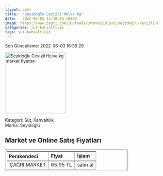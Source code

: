 ```yaml
---
layout: post
title:  "Seyidoğlu Cevizli Helva kg"
date:   2022-06-03 13:39:29 +0300
image: https://www.cagri.com//Uploads/UrunResimleri/seyidoglu-cevizli-helva-kg-fe96.jpg
categories: sut-kahvaltilik
tags: sut-kahvaltilik
---
```


Son Güncelleme: 2022-06-03 16:39:29

<img src="https://www.cagri.com//Uploads/UrunResimleri/seyidoglu-cevizli-helva-kg-fe96.jpg" width="200" alt="Seyidoğlu Cevizli Helva kg market fiyatları" />

Kategori: Süt, Kahvaltılık
<br />
Marka: Seyidoğlu

<h2>Market ve Online Satış Fiyatları</h2>

<table border="1" style="padding: 5px;width:80%;">
  <tr>
    <td style="padding: 5px;"><strong>Perakendeci</strong></td>
    <td><strong>Fiyat</strong></td>
    <td><strong>İşlem</strong></td>
  </tr>
  <tr>
              <td title="Çağrı Market">ÇAĞRI MARKET</td>
              <td>65,95 TL</td>
              <td><a title="Çağrı Market" target="_blank" href="https://www.cagri.com/seyidoglu-cevizli-helva-kg">satın al</a></td>
            </tr>
</table>
